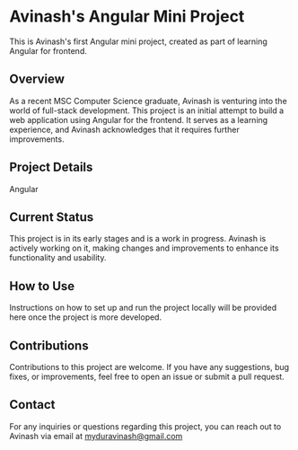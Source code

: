 # Avinash's Angular Mini Project

This is Avinash's first Angular mini project, created as part of learning Angular for frontend.

## Overview

As a recent MSC Computer Science graduate, Avinash is venturing into the world of full-stack development. This project is an initial attempt to build a web application using Angular for the frontend. It serves as a learning experience, and Avinash acknowledges that it requires further improvements.

## Project Details
Angular 

## Current Status

This project is in its early stages and is a work in progress. Avinash is actively working on it, making changes and improvements to enhance its functionality and usability.

## How to Use

Instructions on how to set up and run the project locally will be provided here once the project is more developed.

## Contributions

Contributions to this project are welcome. If you have any suggestions, bug fixes, or improvements, feel free to open an issue or submit a pull request.

## Contact

For any inquiries or questions regarding this project, you can reach out to Avinash via email at myduravinash@gmail.com

